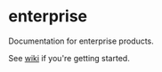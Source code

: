 enterprise
==========

Documentation for enterprise products.

See [wiki](https://github.com/iron-io/enterprise/wiki) if you're getting started. 
